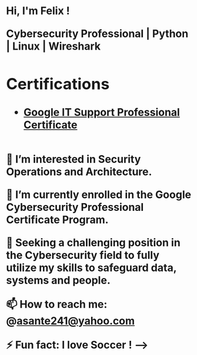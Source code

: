 <h1>Hi, I'm Felix ! <br/>

<b> Cybersecurity Professional   |   Python   |   Linux   |   Wireshark <b>


<h2> Certifications </h2>

- [Google IT Support Professional Certificate](https://www.credly.com/go/NPupPA9Z)






<h2>  </h2>

🔭 I’m interested in Security Operations and Architecture.

🌱 I’m currently enrolled in the Google Cybersecurity Professional Certificate Program.

👯 Seeking a challenging position in the Cybersecurity field to fully utilize my skills to safeguard data, systems and people.

📫 How to reach me: @asante241@yahoo.com

⚡ Fun fact: I love Soccer !
-->
